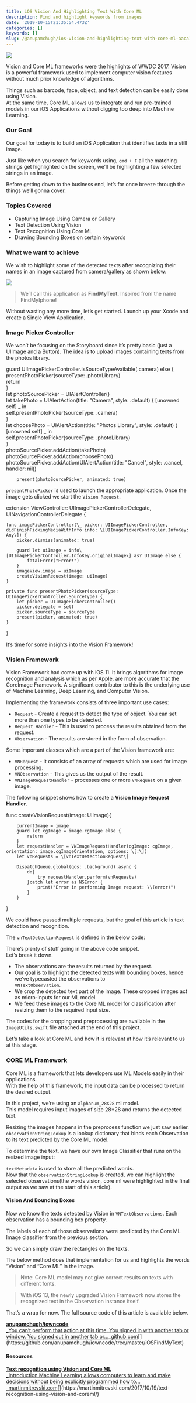 ```yaml
---
title: iOS Vision And Highlighting Text With Core ML
description: Find and highlight keywords from images
date: '2019-10-15T21:35:54.473Z'
categories: []
keywords: []
slug: /@anupamchugh/ios-vision-and-highlighting-text-with-core-ml-aaca104e9427
---
```


![](/Users/anupamchugh/Downloads/medium-export-a4b48d5fe977f1f289836fecb566e574d085c11debefe6da1b475ac0c8622324/posts/md_1703150257140/img/0__EWkB5qe2iaDmriso.jpg)

Vision and Core ML frameworks were the highlights of WWDC 2017. Vision is a powerful framework used to implement computer vision features without much prior knowledge of algorithms.

Things such as barcode, face, object, and text detection can be easily done using Vision.  
At the same time, Core ML allows us to integrate and run pre-trained models in our iOS Applications without digging too deep into Machine Learning.

### Our Goal

Our goal for today is to build an iOS Application that identifies texts in a still image.

Just like when you search for keywords using, `cmd + F` all the matching strings get highlighted on the screen, we’ll be highlighting a few selected strings in an image.

Before getting down to the business end, let’s for once breeze through the things we’ll gonna cover.

### Topics Covered

*   Capturing Image Using Camera or Gallery
*   Text Detection Using Vision
*   Text Recognition Using Core ML
*   Drawing Bounding Boxes on certain keywords

### What we want to achieve

We wish to highlight some of the detected texts after recognizing their names in an image captured from camera/gallery as shown below:

![](/Users/anupamchugh/Downloads/medium-export-a4b48d5fe977f1f289836fecb566e574d085c11debefe6da1b475ac0c8622324/posts/md_1703150257140/img/0__1bTs3Rfp639__HOsC.png)

> We’ll call this application as **FindMyText**. Inspired from the name FindMyIphone!

Without wasting any more time, let’s get started. Launch up your Xcode and create a Single View Application.

### Image Picker Controller

We won’t be focusing on the Storyboard since it’s pretty basic (just a UIImage and a Button). The idea is to upload images containing texts from the photos library.

guard UIImagePickerController.isSourceTypeAvailable(.camera) else {  
            presentPhotoPicker(sourceType: .photoLibrary)  
            return  
        }  
        let photoSourcePicker = UIAlertController()  
        let takePhoto = UIAlertAction(title: "Camera", style: .default) { \[unowned self\] \_ in  
            self.presentPhotoPicker(sourceType: .camera)  
        }  
        let choosePhoto = UIAlertAction(title: "Photos Library", style: .default) { \[unowned self\] \_ in  
            self.presentPhotoPicker(sourceType: .photoLibrary)  
        }  
        photoSourcePicker.addAction(takePhoto)  
        photoSourcePicker.addAction(choosePhoto)  
        photoSourcePicker.addAction(UIAlertAction(title: "Cancel", style: .cancel, handler: nil))  
          
        present(photoSourcePicker, animated: true)

`presentPhotoPicker` is used to launch the appropriate application. Once the image gets clicked we start the `Vision Request`.

extension ViewController: UIImagePickerControllerDelegate, UINavigationControllerDelegate {  
      
    func imagePickerController(\_ picker: UIImagePickerController, didFinishPickingMediaWithInfo info: \[UIImagePickerController.InfoKey: Any\]) {  
        picker.dismiss(animated: true)  
          
        guard let uiImage = info\[UIImagePickerController.InfoKey.originalImage\] as? UIImage else {  
            fatalError("Error!")  
        }  
        imageView.image = uiImage  
        createVisionRequest(image: uiImage)  
    }  
      
    private func presentPhotoPicker(sourceType: UIImagePickerController.SourceType) {  
        let picker = UIImagePickerController()  
        picker.delegate = self  
        picker.sourceType = sourceType  
        present(picker, animated: true)  
    }  
}

It’s time for some insights into the Vision Framework!

### Vision Framework

Vision Framework had come up with iOS 11. It brings algorithms for image recognition and analysis which as per Apple, are more accurate that the CoreImage Framework. A significant contributor to this is the underlying use of Machine Learning, Deep Learning, and Computer Vision.

Implementing the framework consists of three important use cases:

*   `Request` - Create a request to detect the type of object. You can set more than one types to be detected.
*   `Request Handler` - This is used to process the results obtained from the request.
*   `Observation` - The results are stored in the form of observation.

Some important classes which are a part of the Vision framework are:

*   `VNRequest` - It consists of an array of requests which are used for image processing.
*   `VNObservation` - This gives us the output of the result.
*   `VNImageRequestHandler` - processes one or more `VNRequest` on a given image.

The following snippet shows how to create a **Vision Image Request Handler**.

func createVisionRequest(image: UIImage){  
          
        currentImage = image  
        guard let cgImage = image.cgImage else {  
            return  
        }  
        let requestHandler = VNImageRequestHandler(cgImage: cgImage, orientation: image.cgImageOrientation, options: \[:\])  
        let vnRequests = \[vnTextDetectionRequest\]  
          
        DispatchQueue.global(qos: .background).async {  
            do{  
                try requestHandler.perform(vnRequests)  
            }catch let error as NSError {  
                print("Error in performing Image request: \\(error)")  
            }  
        }  
          
}

We could have passed multiple requests, but the goal of this article is text detection and recognition.

The `vnTextDetectionRequest` is defined in the below code:

There’s plenty of stuff going in the above code snippet.  
Let’s break it down.

*   The observations are the results returned by the request.
*   Our goal is to highlight the detected texts with bounding boxes, hence we’ve typecasted the observations to  
    `VNTextObservation`.
*   We crop the detected text part of the image. These cropped images act as micro-inputs for our ML model.
*   We feed these images to the Core ML model for classification after resizing them to the required input size.

The codes for the cropping and preprocessing are available in the `ImageUtils.swift` file attached at the end of this project.

Let’s take a look at Core ML and how it is relevant at how it’s relevant to us at this stage.

### CORE ML Framework

Core ML is a framework that lets developers use ML Models easily in their applications.  
With the help of this framework, the input data can be processed to return the desired output.

In this project, we’re using an `alphanum_28X28` ml model.  
This model requires input images of size 28\*28 and returns the detected text.

Resizing the images happens in the preprocess function we just saw earlier.  
`observationStringLookup` is a lookup dictionary that binds each Observation to its text predicted by the Core ML model.

To determine the text, we have our own Image Classifier that runs on the resized image input:

`textMetadata` is used to store all the predicted words.  
Now that the `observationStringLookup` is created, we can highlight the selected observations(the words vision, core ml were highlighted in the final output as we saw at the start of this article).

#### Vision And Bounding Boxes

Now we know the texts detected by Vision in `VNTextObservations`. Each observation has a bounding box property.

The labels of each of those observations were predicted by the Core ML Image classifier from the previous section.

So we can simply draw the rectangles on the texts.

The below method does that implementation for us and highlights the words “Vision” and “Core ML” in the image.

> Note: Core ML model may not give correct results on texts with different fonts.

> With iOS 13, the newly upgraded Vision Framework now stores the recognized text in the Observation instance itself.

That’s a wrap for now. The full source code of this article is available below.

[**anupamchugh/iowncode**  
_You can’t perform that action at this time. You signed in with another tab or window. You signed out in another tab or…_github.com](https://github.com/anupamchugh/iowncode/tree/master/iOSFindMyText "https://github.com/anupamchugh/iowncode/tree/master/iOSFindMyText")[](https://github.com/anupamchugh/iowncode/tree/master/iOSFindMyText)

#### Resources

[**Text recognition using Vision and Core ML**  
_Introduction Machine Learning allows computers to learn and make decisions without being explicitly programmed how to…_martinmitrevski.com](https://martinmitrevski.com/2017/10/19/text-recognition-using-vision-and-coreml/ "https://martinmitrevski.com/2017/10/19/text-recognition-using-vision-and-coreml/")[](https://martinmitrevski.com/2017/10/19/text-recognition-using-vision-and-coreml/)